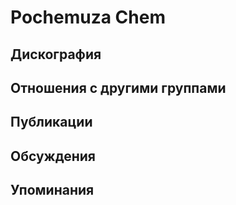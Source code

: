 # Pochemuza Chem



## Дискография


## Отношения с другими группами


## Публикации


## Обсуждения


## Упоминания

